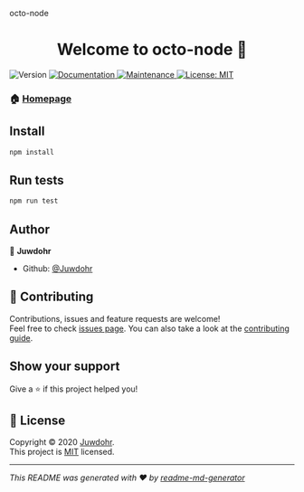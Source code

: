 octo-node<h1 align="center">Welcome to octo-node 👋</h1>
<p>
  <img alt="Version" src="https://img.shields.io/badge/version-1.0.0-blue.svg?cacheSeconds=2592000" />
  <a href="https://github.com/Juwdohr/octo-node#readme" target="_blank">
    <img alt="Documentation" src="https://img.shields.io/badge/documentation-yes-brightgreen.svg" />
  </a>
  <a href="https://github.com/Juwdohr/octo-node/graphs/commit-activity" target="_blank">
    <img alt="Maintenance" src="https://img.shields.io/badge/Maintained%3F-yes-green.svg" />
  </a>
  <a href="https://github.com/Juwdohr/octo-node/blob/master/LICENSE.md" target="_blank">
    <img alt="License: MIT" src="https://img.shields.io/github/license/Juwdohr/octo-node" />
  </a>
</p>

### 🏠 [Homepage](https://github.com/Juwdohr/octo-node#readme)

## Install

```sh
npm install
```

## Run tests

```sh
npm run test
```

## Author

👤 **Juwdohr**

* Github: [@Juwdohr](https://github.com/Juwdohr)

## 🤝 Contributing

Contributions, issues and feature requests are welcome!<br />Feel free to check [issues page](https://github.com/Juwdohr/octo-node/issues). You can also take a look at the [contributing guide](https://github.com/Juwdohr/octo-node/blob/master/CONTRIBUTING.md).

## Show your support

Give a ⭐️ if this project helped you!

## 📝 License

Copyright © 2020 [Juwdohr](https://github.com/Juwdohr).<br />
This project is [MIT](https://github.com/Juwdohr/octo-node/blob/master/LICENSE.md) licensed.

***
_This README was generated with ❤️ by [readme-md-generator](https://github.com/kefranabg/readme-md-generator)_
